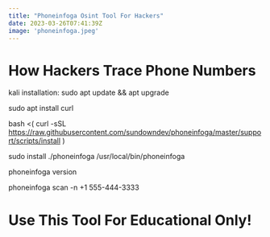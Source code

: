 ```yaml
---
title: "Phoneinfoga Osint Tool For Hackers"
date: 2023-03-26T07:41:39Z
image: 'phoneinfoga.jpeg'
---
```


# How Hackers Trace Phone Numbers

kali installation: sudo apt update && apt upgrade

sudo apt install curl 

bash <( curl -sSL https://raw.githubusercontent.com/sundowndev/phoneinfoga/master/support/scripts/install )
 
sudo install ./phoneinfoga /usr/local/bin/phoneinfoga

phoneinfoga version

phoneinfoga scan -n +1 555-444-3333

# Use This Tool For Educational Only!
